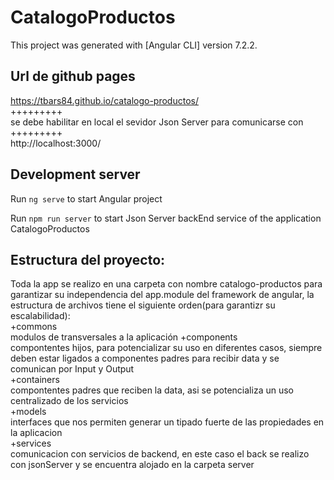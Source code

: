 # CatalogoProductos

This project was generated with [Angular CLI] version 7.2.2.

## Url de github pages
https://tbars84.github.io/catalogo-productos/  
+++++++++  
se debe habilitar en local el sevidor Json Server para comunicarse con  
+++++++++  
http://localhost:3000/  

## Development server
Run `ng serve` to start Angular project  

Run `npm run server` to start Json Server backEnd service of the application CatalogoProductos  

## Estructura del proyecto:
Toda la app se realizo en una carpeta con nombre catalogo-productos para garantizar su independencia del app.module del framework de angular, la estructura de archivos tiene el siguiente orden(para garantizr su escalabilidad):  
+commons  
modulos de transversales a la aplicación
+components  
compontentes hijos, para potencializar su uso en diferentes casos, siempre deben estar ligados a componentes padres para recibir data y se comunican por Input y Output  
+containers  
compontentes padres que reciben la data, asi se potencializa un uso centralizado de los 
servicios  
+models  
interfaces que nos permiten generar un tipado fuerte de las propiedades en la aplicacion  
+services  
comunicacion con servicios de backend, en este caso el back se realizo con jsonServer y se encuentra alojado en la carpeta server  